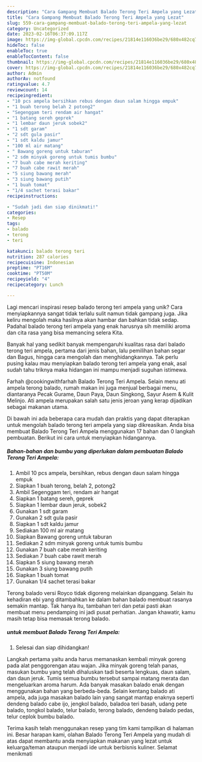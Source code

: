 ```yaml
---
description: "Cara Gampang Membuat Balado Terong Teri Ampela yang Lezat"
title: "Cara Gampang Membuat Balado Terong Teri Ampela yang Lezat"
slug: 559-cara-gampang-membuat-balado-terong-teri-ampela-yang-lezat
category: Uncategorized
date: 2023-02-16T06:37:09.117Z
image: https://img-global.cpcdn.com/recipes/21814e116036be29/680x482cq70/balado-terong-teri-ampela-foto-resep-utama.jpg
hideToc: false
enableToc: true
enableTocContent: false
thumbnail: https://img-global.cpcdn.com/recipes/21814e116036be29/680x482cq70/balado-terong-teri-ampela-foto-resep-utama.jpg
cover: https://img-global.cpcdn.com/recipes/21814e116036be29/680x482cq70/balado-terong-teri-ampela-foto-resep-utama.jpg
author: Admin
authorAv: notfound
ratingvalue: 4.7
reviewcount: 14
recipeingredient:
- "10 pcs ampela bersihkan rebus dengan daun salam hingga empuk"
- "1 buah terong belah 2 potong2"
- "Segenggam teri rendam air hangat"
- "1 batang sereh geprek"
- "1 lembar daun jeruk sobek2"
- "1 sdt garam"
- "2 sdt gula pasir"
- "1 sdt kaldu jamur"
- "100 ml air matang"
- " Bawang goreng untuk taburan"
- "2 sdm minyak goreng untuk tumis bumbu"
- "7 buah cabe merah keriting"
- "7 buah cabe rawit merah"
- "5 siung bawang merah"
- "3 siung bawang putih"
- "1 buah tomat"
- "1/4 sachet terasi bakar"
recipeinstructions:

- "Sudah jadi dan siap dinikmati!"
categories:
- Resep
tags:
- balado
- terong
- teri

katakunci: balado terong teri 
nutrition: 287 calories
recipecuisine: Indonesian
preptime: "PT16M"
cooktime: "PT50M"
recipeyield: "4"
recipecategory: Lunch

---
```





Lagi mencari inspirasi resep balado terong teri ampela yang unik? Cara menyiapkannya sangat tidak terlalu sulit namun tidak gampang juga. Jika keliru mengolah maka hasilnya akan hambar dan bahkan tidak sedap. Padahal balado terong teri ampela yang enak harusnya sih memiliki aroma dan cita rasa yang bisa memancing selera Kita.





Banyak hal yang sedikit banyak mempengaruhi kualitas rasa dari balado terong teri ampela, pertama dari jenis bahan, lalu pemilihan bahan segar dan Bagus, hingga cara mengolah dan menghidangkannya. Tak perlu pusing kalau mau menyiapkan balado terong teri ampela yang enak,      asal sudah tahu triknya maka hidangan ini mampu menjadi suguhan istimewa.














Farhah @cookingwithfarhah Balado Terong Teri Ampela. Selain menu ati ampela terong balado, rumah makan ini juga menjual berbagai menu, diantaranya Pecak Gurame, Daun Paya, Daun Singkong, Sayur Asem &amp; Kulit Melinjo. Ati ampela merupakan salah satu jenis jeroan yang kerap dijadikan sebagai makanan utama.






Di bawah ini ada beberapa cara mudah dan praktis yang dapat diterapkan untuk mengolah balado terong teri ampela yang siap dikreasikan. Anda bisa membuat Balado Terong Teri Ampela menggunakan 17 bahan dan 0 langkah pembuatan. Berikut ini cara untuk menyiapkan hidangannya.

<!--inarticleads1-->

##### Bahan-bahan dan bumbu yang diperlukan dalam pembuatan Balado Terong Teri Ampela:

1. Ambil 10 pcs ampela, bersihkan, rebus dengan daun salam hingga empuk
1. Siapkan 1 buah terong, belah 2, potong2
1. Ambil Segenggam teri, rendam air hangat
1. Siapkan 1 batang sereh, geprek
1. Siapkan 1 lembar daun jeruk, sobek2
1. Gunakan 1 sdt garam
1. Gunakan 2 sdt gula pasir
1. Siapkan 1 sdt kaldu jamur
1. Sediakan 100 ml air matang
1. Siapkan  Bawang goreng untuk taburan
1. Sediakan 2 sdm minyak goreng untuk tumis bumbu
1. Gunakan 7 buah cabe merah keriting
1. Sediakan 7 buah cabe rawit merah
1. Siapkan 5 siung bawang merah
1. Gunakan 3 siung bawang putih
1. Siapkan 1 buah tomat
1. Gunakan 1/4 sachet terasi bakar


Terong balado versi Royco tidak digoreng melainkan dipanggang. Selain itu kehadiran ebi yang ditambahkan ke dalam bahan balado membuat rasanya semakin mantap. Tak hanya itu, tambahan teri dan petai pasti akan membuat menu pendamping ini jadi pusat perhatian. Jangan khawatir, kamu masih tetap bisa memasak terong balado. 

<!--inarticleads2-->

#####  untuk membuat Balado Terong Teri Ampela:


1. Selesai dan siap dihidangkan!

Langkah pertama yaitu anda harus memanaskan kembali minyak goreng pada alat penggorengan atau wajan. Jika minyak goreng telah panas, masukan bumbu yang telah dihaluskan tadi beserta lengkuas, daun salam, dan daun jeruk. Tumis semua bumbu tersebut sampai matang merata dan mengeluarkan aroma harum. Ada banyak masakan balado enak dengan menggunakan bahan yang berbeda-beda. Selain kentang balado ati ampela, ada juga masakan balado lain yang sangat mantap enaknya seperti dendeng balado cabe ijo, jengkol balado, baladoa teri basah, udang pete balado, tongkol balado, telur balado, terong balado, dendeng balado pedas, telur ceplok bumbu balado. 

Terima kasih telah menggunakan resep yang tim kami tampilkan di halaman ini. Besar harapan kami, olahan Balado Terong Teri Ampela yang mudah di atas dapat membantu anda menyiapkan makanan yang lezat untuk keluarga/teman ataupun menjadi ide untuk berbisnis kuliner. Selamat menikmati
